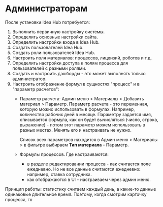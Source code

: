 # Администраторам

После установки Idea Hub потребуется: 

1. Выполнить первичную настройку системы. 
1. Определить основные настройки сайта.
1. Определить настройки входа в Idea Hub.
1. Создать пользователей Idea Hub.
1. Создать роли пользователей Idea Hub.
1. Настроить поля материалов: процессов, лицензий, роботов и т.д.
1. Определить настройки доступа к полям процесса для пользователей с разными ролями.
1. Создать и настроить дашборды - это может выполнять только администратор.
1. Настроить отображение формул в сущностях "процесс" и в "параметр расчетов":
   * Параметр расчета: Админ меню > Материалы > Добавить материал > Параметр. Параметр расчета - это переменная, которую можно использовать в формулах. Например, количество рабочих дней в месяце. Параметру задается имя, описывается формула, как он будет вычисляться (число, строка, выражение) - потом этот параметр можем использовать в разных местах. Менять его и настраивать не нужно. 

     Список всех параметров находится в Админ меню > Материалы > в фильтре выбираем **Тип материала** - Параметр.
     
   * Формулы процессов. Где настраиваются:
     * в разделе редактировании процесса - как считается поле ежедневно. Но не все данные считаются ежедневно: например, ставка сотрудника. 
     * как отображаются в UI - настраиваем через админ меню. 
 
Принцип работы:
статистику считаем каждый день, а какие-то данные одинаковые длительное время. Поэтому, когда смотрим карточку процесса, то 
